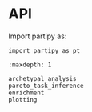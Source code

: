 # API

Import partipy as:

```
import partipy as pt
```

```{toctree}
:maxdepth: 1

archetypal_analysis
pareto_task_inference
enrichment
plotting
```

